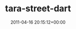 ---
title:		"tara-street-dart"
type:		"upload"
description:		"TBC"
date:		"2011-04-16 20:15:12+00:00"
album:		"city"
filename:		"tara-street-dart.md"
series:		""
cl_public_id:		"city/tara-street-dart"
cl_version:		1497000452
format:		"tiff"
bytes:		5944556
width:		2151
height:		1440
exposure_mode:		"Manual"
program:		"Manual"
aperture:		"2.8"
focal_length:		"14.0 mm"
iso:		"200"
shutter_speed:		"1/160"
metering:		"Center-weighted average"
flash:		"No Flash"
white_balance:		"Custom"
colour_temp:		"4250"
has_crop:		"true"
orientation:		"Horizontal (normal)"
camera_model:		"NIKON D200"
lens_info:		"11-16mm f/2.8"
artist:		"No artist info"
x_resolution:		"300"
y_resolution:		"300"
---